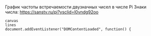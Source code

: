 
График частоты встречаемости двузначных чисел в числе Pi
Знаки числа: https://sanstv.ru/pi?ysclid=l0vndg92oo


	canvas
	lines	
	document.addEventListener("DOMContentLoaded", function() {
